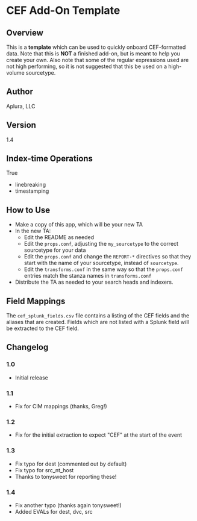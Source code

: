 # CEF Add-On Template

## Overview
This is a **template** which can be used to quickly onboard CEF-formatted data. Note that this is **NOT** a finished add-on, but is meant to help you create your own. Also note that some of the regular expressions used are not high performing, so it is not suggested that this be used on a high-volume sourcetype.

## Author
Aplura, LLC

## Version
1.4

## Index-time Operations
True
* linebreaking
* timestamping

## How to Use
* Make a copy of this app, which will be your new TA
* In the new TA:
  * Edit the README as needed
  * Edit the `props.conf`, adjusting the `my_sourcetype` to the correct sourcetype for your data
  * Edit the `props.conf` and change the `REPORT-*` directives so that they start with the name of your sourcetype, instead of `sourcetype`.
  * Edit the `transforms.conf` in the same way so that the `props.conf` entries match the stanza names in `transforms.conf`
* Distribute the TA as needed to your search heads and indexers.

## Field Mappings
The `cef_splunk_fields.csv` file contains a listing of the CEF fields and the aliases that are created. Fields which are not listed with a Splunk field will be extracted to the CEF field.

## Changelog

### 1.0
* Initial release

### 1.1
* Fix for CIM mappings (thanks, Greg!)

### 1.2
* Fix for the initial extraction to expect "CEF" at the start of the event

### 1.3
* Fix typo for dest (commented out by default)
* Fix typo for src_nt_host
* Thanks to tonysweet for reporting these!

### 1.4
* Fix another typo (thanks again tonysweet!)
* Added EVALs for dest, dvc, src
